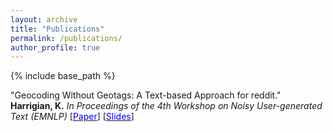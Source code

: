 ```yaml
---
layout: archive
title: "Publications"
permalink: /publications/
author_profile: true
---
```


{% include base_path %}

"Geocoding Without Geotags: A Text-based Approach for reddit." **Harrigian, K.** *In Proceedings of the 4th Workshop on Noisy User-generated Text (EMNLP)* [[<span style="color:blue">Paper</span>](http://aclweb.org/anthology/W18-6103)] [[<span style="color:blue">Slides</span>](https://kharrigian.github.io/files/WNUT_Talk.pdf)]
